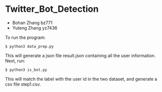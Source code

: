 # Twitter_Bot_Detection
- Bohan Zhang bz771
- Yuteng Zhang yz7436

To run the program:
```
$ python3 data_prep.py
```
This will generate a json file result.json containing all the user information.
Next, run:
```
$ python3 is_bot.py
```
This will match the label with the user id in the two dataset, and generate a csv file step1.csv.
